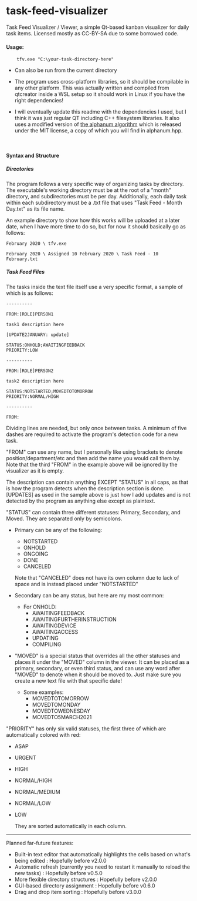 # task-feed-visualizer
Task Feed Visualizer / Viewer, a simple Qt-based kanban visualizer for daily task items. Licensed mostly as CC-BY-SA due to some borrowed code.

#### Usage: 

		tfv.exe "C:\your-task-directory-here"
    

 - Can also be run from the current directory
 
 - The program uses cross-platform libraries, so it should be compilable in any other platform. This was actually written and compiled from qtcreator inside a WSL setup so it should work in Linux if you have the right dependencies!
 
 - I will eventually update this readme with the dependencies I used, but I think it was just regular QT including C++ filesystem libraries. It also uses a modified version of [the alphanum algorithm](http://www.davekoelle.com/alphanum.html) which is released under the MIT license, a copy of which you will find in alphanum.hpp.
 
 &nbsp;

#### Syntax and Structure

##### Directories

The program follows a very specific way of organizing tasks by directory. The executable's working directory must be at the root of a "month" directory, and subdirectories must be per day. Additionally, each daily task within each subdirectory must be a .txt file that uses "Task Feed - Month Day.txt" as its file name.

An example directory to show how this works will be uploaded at a later date, when I have more time to do so, but for now it should basically go as follows:

    February 2020 \ tfv.exe
	
    February 2020 \ Assigned 10 February 2020 \ Task Feed - 10 February.txt
	
##### Task Feed Files

The tasks inside the text file itself use a very specific format, a sample of which is as follows:

    ----------
   
    FROM:[ROLE]PERSON1
	
    task1 description here
	
    [UPDATE2JANUARY: update]
	
    STATUS:ONHOLD;AWAITINGFEEDBACK
    PRIORITY:LOW

    ----------
	
    FROM:[ROLE]PERSON2
	
    task2 description here
	
    STATUS:NOTSTARTED;MOVEDTOTOMORROW
    PRIORITY:NORMAL/HIGH
	
    ----------
	
    FROM:
	
Dividing lines are needed, but only once between tasks. A minimum of five dashes are required to activate the program's detection code for a new task. 

"FROM" can use any name, but I personally like using brackets to denote position/department/etc and then add the name you would call them by. Note that the third "FROM" in the example above will be ignored by the visualizer as it is empty.

The description can contain anything EXCEPT "STATUS" in all caps, as that is how the program detects when the description section is done. \[UPDATES] as used in the sample above is just how I add updates and is not detected by the program as anything else except as plaintext.

"STATUS" can contain three different statuses: Primary, Secondary, and Moved. They are separated only by semicolons.
 
 - Primary can be any of the following:
 	- NOTSTARTED
	- ONHOLD
	- ONGOING
	- DONE
	- CANCELED
	
	Note that "CANCELED" does not have its own column due to lack of space and is instead placed under "NOTSTARTED"
	
 - Secondary can be any status, but here are my most common:
 
 	- For ONHOLD:
		- AWAITINGFEEDBACK
		- AWAITINGFURTHERINSTRUCTION
		- AWAITINGDEVICE
		- AWAITINGACCESS
		- UPDATING
		- COMPILING
		
- "MOVED" is a special status that overrides all the other statuses and places it under the "MOVED" column in the viewer. It can be placed as a primary, secondary, or even third status, and can use any word after "MOVED" to denote when it should be moved to. Just make sure you create a new text file with that specific date!

	 - Some examples:
 		- MOVEDTOTOMORROW
		- MOVEDTOMONDAY
		- MOVEDTOWEDNESDAY
		- MOVEDTO5MARCH2021
		
"PRIORITY" has only six valid statuses, the first three of which are automatically colored with red:

- ASAP
- URGENT
- HIGH
- NORMAL/HIGH
- NORMAL/MEDIUM
- NORMAL/LOW
- LOW
	
	They are sorted automatically in each column.

---------

Planned far-future features:

- Built-in text editor that automatically highlights the cells based on what's being edited : Hopefully before v2.0.0
- Automatic refresh (currently you need to restart it manually to reload the new tasks) : Hopefully before v0.5.0
- More flexible directory structures : Hopefully before v2.0.0
- GUI-based directory assignment : Hopefully before v0.6.0
- Drag and drop item sorting : Hopefully before v3.0.0

	

